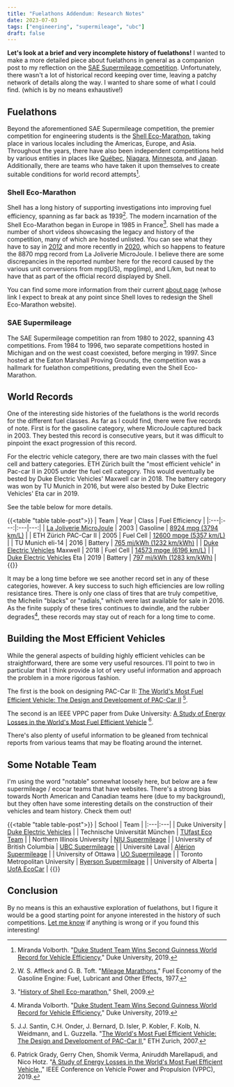 ```yaml
---
title: "Fuelathons Addendum: Research Notes"
date: 2023-07-03
tags: ["engineering", "supermileage", "ubc"]
draft: false
---
```


**Let's look at a brief and very incomplete history of fuelathons!**  I wanted to make a more detailed piece about fuelathons in general as a companion post to my reflection on the [SAE Supermileage competition](/posts/sae-supermileage). Unfortunately, there wasn't a lot of historical record keeping over time, leaving a patchy network of details along the way. I wanted to share some of what I could find. (which is by no means exhaustive!)

## Fuelathons

Beyond the aforementioned SAE Supermileage competition, the premier competition for engineering students is the [Shell Eco-Marathon](https://www.shellecomarathon.com/), taking place in various locales including the Americas, Europe, and Asia. Throughout the years, there have also been independent competitions held by various entities in places like [Québec](https://www.fsg.ulaval.ca/faculte/evenements/4389), [Niagara](https://www.niagarafallsreview.ca/news/gss-goes-the-distance-in-dsbn-s-supermileage-challenge/article_92959c68-4da6-5b04-8c4a-91b459c34a13.html), [Minnesota](https://www.mteea.net/index.php/competitions/supermileage), and [Japan](http://www.fc-design.jp/monodukuri/entry/2006/scch_2006.htm). Additionally, there are teams who have taken it upon themselves to create suitable conditions for world record attempts[^1].

### Shell Eco-Marathon

Shell has a long history of supporting investigations into improving fuel efficiency, spanning as far back as 1939[^2]. The modern incarnation of the Shell Eco-Marathon began in Europe in 1985 in France[^3]. Shell has made a number of short videos showcasing the legacy and history of the competition, many of which are hosted unlisted. You can see what they have to say in [2012](https://www.youtube.com/watch?v=2ImSHgBn2kA) and more recently in [2020](https://www.youtube.com/watch?v=vuErQbe3_qI), which so happens to feature the 8870 mpg record from La Joliverie MicroJoule. I believe there are some discrepancies in the reported number here for the record caused by the various unit conversions from mpg(US), mpg(imp), and L/km, but neat to have that as part of the official record displayed by Shell.

You can find some more information from their current [about page](https://www.shellecomarathon.com/about.html) (whose link I expect to break at any point since Shell loves to redesign the Shell Eco-Marathon website).

### SAE Supermileage

The SAE Supermileage competition ran from 1980 to 2022, spanning 43 competitions. From 1984 to 1996, two separate competitions hosted in Michigan and on the west coast coexisted, before merging in 1997. Since hosted at the Eaton Marshall Proving Grounds, the competition was a hallmark for fuelathon competitions, predating even the Shell Eco-Marathon.

## World Records

One of the interesting side histories of the fuelathons is the world records for the different fuel classes. As far as I could find, there were five records of note. First is for the gasoline category, where MicroJoule captured back in 2003. They bested this record is consecutive years, but it was difficult to pinpoint the exact progression of this record.

For the electric vehicle category, there are two main classes with the fuel cell and battery categories. ETH Zürich built the "most efficient vehicle" in Pac-car II in 2005 under the fuel cell category. This would eventually be bested by Duke Electric Vehicles' Maxwell car in 2018. The battery category was won by TU Munich in 2016, but were also bested by Duke Electric Vehicles' Eta car in 2019.

See the table below for more details.

{{<table "table table-post">}}
| Team | Year | Class | Fuel Efficiency |
|:---|:---:|:---|---:|
| [La Joliverie MicroJoule](https://www.instagram.com/microjoule_lajoliverie/) | 2003 | Gasoline |  [8924 mpg (3794 km/L)](https://web.archive.org/web/20060621232355/http://la-joliverie.com/index.php?id=91) |
| ETH Zürich PAC-Car II | 2005 | Fuel Cell | [12600 mpge (5357 km/L)](https://en.wikipedia.org/wiki/Pac-car_II) |
| TU Munich eli-14 | 2016 | Battery | [765 mi/kWh (1232 km/kWh)](https://web.archive.org/web/20180116063854/http://tufast-eco.de/en/guinness-world-record-2/) |
| [Duke Electric Vehicles](http://www.duke-ev.org/) Maxwell | 2018 | Fuel Cell | [14573 mpge (6196 km/L)](https://www.guinnessworldrecords.com/world-records/most-fuel-efficient-vehicle) |
| [Duke Electric Vehicles](http://www.duke-ev.org/) Eta | 2019 | Battery | [797 mi/kWh (1283 km/kWh)](https://pratt.duke.edu/about/news/duke-student-team-wins-second-guinness-world-record-vehicle-efficiency) |
{{</table>}}

It may be a long time before we see another record set in any of these categories, however. A key success to such high efficiencies are low rolling resistance tires. There is only one class of tires that are truly competitive, the Michelin "blacks" or "radials," which were last available for sale in 2016. As the finite supply of these tires continues to dwindle, and the rubber degrades[^1], these records may stay out of reach for a long time to come.

## Building the Most Efficient Vehicles

While the general aspects of building highly efficient vehicles can be straightforward, there are some very useful resources. I'll point to two in particular that I think provide a lot of very useful information and approach the problem in a more rigorous fashion.

The first is the book on designing PAC-Car II: [The World's Most Fuel Efficient Vehicle: The Design and Development of PAC-Car II](https://www.paccar.ethz.ch/book/) [^4].

The second is an IEEE VPPC paper from Duke University: [A Study of Energy Losses in the World's Most Fuel Efficient Vehicle](https://www.pgrady.net/assets/pdf/VPPC2019.pdf) [^5].

There's also plenty of useful information to be gleaned from technical reports from various teams that may be floating around the internet.

## Some Notable Team

I'm using the word "notable" somewhat loosely here, but below are a few supermileage / ecocar teams that have websites. There's a strong bias towards North American and Canadian teams here (due to my background), but they often have some interesting details on the construction of their vehicles and team history. Check them out!

{{<table "table table-post">}}
| School | Team |
|:---|:---|
| Duke University | [Duke Electric Vehicles](http://www.duke-ev.org/) |
| Technische Universität München | [TUfast Eco Team](https://tufast-eco.de/) |
| Northern Illinois University | [NIU Supermileage](https://www.niusupermileage.com/) |
| University of British Columbia | [UBC Supermileage](https://www.supermileage.ca/) |
| Université Laval | [Alérion Supermileage](https://alerion-supermileage.com/) |
| University of Ottawa | [UO Supermileage](https://uosupermileage.ca/) |
| Toronto Metropolitan University | [Ryerson Supermileage](http://www.ryersonsupermileage.com/) |
| University of Alberta | [UofA EcoCar](https://www.ualberta-ecocar.ca/) |
{{</table>}}

## Conclusion

By no means is this an exhaustive exploration of fuelathons, but I figure it would be a good starting point for anyone interested in the history of such competitions. [Let me know](mailto:contact@kevinta.dev) if anything is wrong or if you found this interesting!

[^1]: Miranda Volborth. "[Duke Student Team Wins Second Guinness World Record for Vehicle Efficiency](https://pratt.duke.edu/about/news/duke-students-break-guinness-world-record-fuel-efficiency)," Duke University, 2019.
[^2]: W. S. Affleck and G. B. Toft. "[Mileage Marathons](https://link.springer.com/chapter/10.1007/978-1-349-03418-5_12),"  Fuel Economy of the Gasoline Engine: Fuel, Lubricant and Other Effects, 1977.
[^3]: "[History of Shell Eco-marathon](https://web.archive.org/web/20120218180157/https://www.shell.com/home/content/ecomarathon/about/history)," Shell, 2009.
[^4]: J.J. Santin, C.H. Onder, J. Bernard, D. Isler, P. Kobler, F. Kolb, N. Weidmann, and L. Guzzella. "[The World's Most Fuel Efficient Vehicle: The Design and Development of PAC-Car II](https://www.paccar.ethz.ch/book/)," ETH Zurich, 2007.
[^5]: Patrick Grady, Gerry Chen, Shomik Verma, Aniruddh Marellapudi, and Nico Hotz. "[A Study of Energy Losses in the World's Most Fuel Efficient Vehicle,](https://ieeexplore.ieee.org/document/8952212)," IEEE Conference on Vehicle Power and Propulsion (VPPC), 2019.
